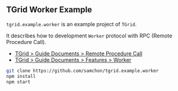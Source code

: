 ## TGrid Worker Example
`tgrid.example.worker` is an example project of `TGrid`.

It describes how to development `Worker` protocol with RPC (Remote Procedure Call).

  - [TGrid > Guide Documents > Remote Procedure Call](https://tgrid.com/docs/remote-procedure-call)
  - [TGrid > Guide Documents > Features > Worker](https://tgrid.com/docs/features/worker)

```bash
git clone https://github.com/samchon/tgrid.example.worker
npm install
npm start
```